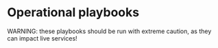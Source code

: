 # Operational playbooks

WARNING: these playbooks should be run with extreme caution, as they can impact live services!
